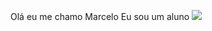 Olá eu me chamo Marcelo
Eu sou um aluno
![](https://media.tenor.com/jzM_LDwcQw4AAAAC/bear-wild-animal.gif)
